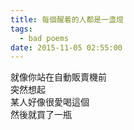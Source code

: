 ```yaml
---
title: 每個醒着的人都是一盞燈
tags:
  - bad poems
date: 2015-11-05 02:55:00
---
```


就像你站在自動販賣機前<br />
突然想起<br />
某人好像很愛喝這個<br />
然後就買了一瓶
